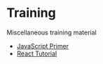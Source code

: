 # Training

Miscellaneous training material

* [JavaScript Primer](JavaScript-Primer.md)
* [React Tutorial](React-Tutorial.md)

